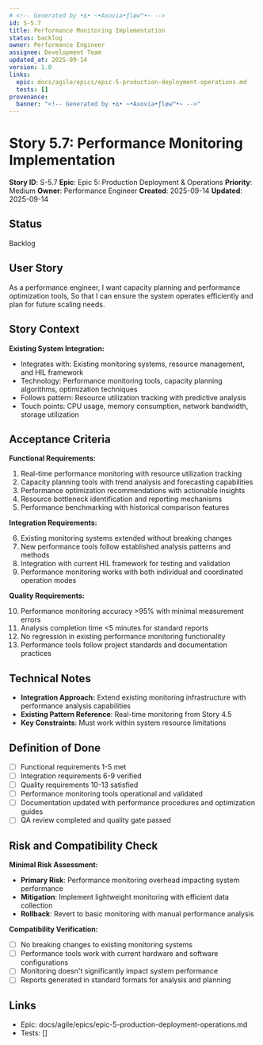 ```yaml
---
# <!-- Generated by •∆• ~•Axovia•ƒløw™•~ -->
id: S-5.7
title: Performance Monitoring Implementation
status: backlog
owner: Performance Engineer
assignee: Development Team
updated_at: 2025-09-14
version: 1.0
links:
  epic: docs/agile/epics/epic-5-production-deployment-operations.md
  tests: []
provenance:
  banner: "<!-- Generated by •∆• ~•Axovia•ƒløw™•~ -->"
---
```

# Story 5.7: Performance Monitoring Implementation
<!-- Generated by •∆• ~•Axovia•ƒløw™•~ -->

**Story ID**: S-5.7
**Epic**: Epic 5: Production Deployment & Operations
**Priority**: Medium
**Owner**: Performance Engineer
**Created**: 2025-09-14
**Updated**: 2025-09-14

## Status

Backlog

## User Story

As a performance engineer,
I want capacity planning and performance optimization tools,
So that I can ensure the system operates efficiently and plan for future scaling needs.

## Story Context

**Existing System Integration:**

- Integrates with: Existing monitoring systems, resource management, and HIL framework
- Technology: Performance monitoring tools, capacity planning algorithms, optimization techniques
- Follows pattern: Resource utilization tracking with predictive analysis
- Touch points: CPU usage, memory consumption, network bandwidth, storage utilization

## Acceptance Criteria

**Functional Requirements:**

1. Real-time performance monitoring with resource utilization tracking
2. Capacity planning tools with trend analysis and forecasting capabilities
3. Performance optimization recommendations with actionable insights
4. Resource bottleneck identification and reporting mechanisms
5. Performance benchmarking with historical comparison features

**Integration Requirements:**

6. Existing monitoring systems extended without breaking changes
7. New performance tools follow established analysis patterns and methods
8. Integration with current HIL framework for testing and validation
9. Performance monitoring works with both individual and coordinated operation modes

**Quality Requirements:**

10. Performance monitoring accuracy >95% with minimal measurement errors
11. Analysis completion time <5 minutes for standard reports
12. No regression in existing performance monitoring functionality
13. Performance tools follow project standards and documentation practices

## Technical Notes

- **Integration Approach:** Extend existing monitoring infrastructure with performance analysis capabilities
- **Existing Pattern Reference**: Real-time monitoring from Story 4.5
- **Key Constraints**: Must work within system resource limitations

## Definition of Done

- [ ] Functional requirements 1-5 met
- [ ] Integration requirements 6-9 verified
- [ ] Quality requirements 10-13 satisfied
- [ ] Performance monitoring tools operational and validated
- [ ] Documentation updated with performance procedures and optimization guides
- [ ] QA review completed and quality gate passed

## Risk and Compatibility Check

**Minimal Risk Assessment:**

- **Primary Risk**: Performance monitoring overhead impacting system performance
- **Mitigation**: Implement lightweight monitoring with efficient data collection
- **Rollback**: Revert to basic monitoring with manual performance analysis

**Compatibility Verification:**

- [ ] No breaking changes to existing monitoring systems
- [ ] Performance tools work with current hardware and software configurations
- [ ] Monitoring doesn't significantly impact system performance
- [ ] Reports generated in standard formats for analysis and planning

## Links

- Epic: docs/agile/epics/epic-5-production-deployment-operations.md
- Tests: []